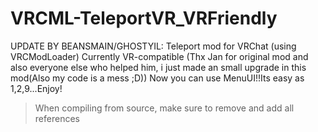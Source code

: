 # VRCML-TeleportVR_VRFriendly
UPDATE BY BEANSMAIN/GHOSTYIL:
Teleport mod for VRChat (using VRCModLoader) Currently VR-compatible (Thx Jan for original mod and also everyone else who helped him, i just made an small upgrade in this mod(Also my code is a mess ;D))
Now you can use MenuUI!!Its easy as 1,2,9...Enjoy!
> When compiling from source, make sure to remove and add all references

